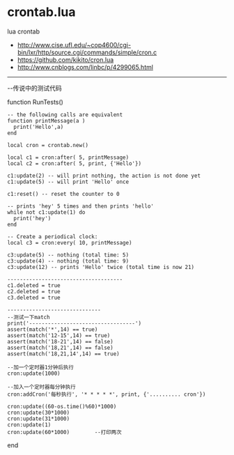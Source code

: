 # crontab.lua
lua crontab


* http://www.cise.ufl.edu/~cop4600/cgi-bin/lxr/http/source.cgi/commands/simple/cron.c
* https://github.com/kikito/cron.lua
* http://www.cnblogs.com/linbc/p/4299065.html


-------------------------------------------------------------------------------------------------------
--传说中的测试代码



function RunTests()
	
	
	-- the following calls are equivalent
	function printMessage(a )
	  print('Hello',a)
	end

	local cron = crontab.new()

	local c1 = cron:after( 5, printMessage)
	local c2 = cron:after( 5, print, {'Hello'})

	c1:update(2) -- will print nothing, the action is not done yet
	c1:update(5) -- will print 'Hello' once

	c1:reset() -- reset the counter to 0

	-- prints 'hey' 5 times and then prints 'hello'
	while not c1:update(1) do
	  print('hey')
	end

	-- Create a periodical clock:
	local c3 = cron:every( 10, printMessage)

	c3:update(5) -- nothing (total time: 5)
	c3:update(4) -- nothing (total time: 9)
	c3:update(12) -- prints 'Hello' twice (total time is now 21)

	-------------------------------------
	c1.deleted = true
	c2.deleted = true
	c3.deleted = true

	------------------------------
	--测试一下match
	print('----------------------------------')
	assert(match('*',14) == true)
	assert(match('12-15',14) == true)
	assert(match('18-21',14) == false)
	assert(match('18,21',14) == false)
	assert(match('18,21,14',14) == true)

	--加一个定时器1分钟后执行
	cron:update(1000)

	--加入一个定时器每分钟执行
	cron:addCron('每秒执行', '* * * * *', print, {'.......... cron'})

	cron:update((60-os.time()%60)*1000)
	cron:update(30*1000)
	cron:update(31*1000)
	cron:update(1)
	cron:update(60*1000)		--打印两次
end
